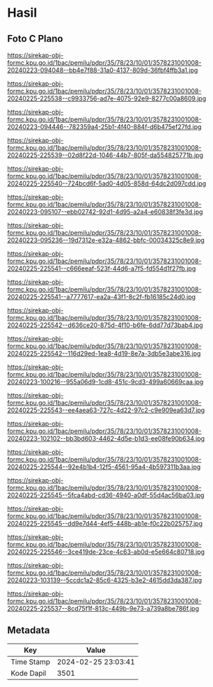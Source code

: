 # Hasil

## Foto C Plano

https://sirekap-obj-formc.kpu.go.id/1bac/pemilu/pdpr/35/78/23/10/01/3578231001008-20240223-094048--bb4e7f88-31a0-4137-809d-36fbf4ffb3a1.jpg

https://sirekap-obj-formc.kpu.go.id/1bac/pemilu/pdpr/35/78/23/10/01/3578231001008-20240225-225538--c9933756-ad7e-4075-92e9-8277c00a8609.jpg

https://sirekap-obj-formc.kpu.go.id/1bac/pemilu/pdpr/35/78/23/10/01/3578231001008-20240223-094446--782359a4-25b1-4f40-884f-d6b475ef27fd.jpg

https://sirekap-obj-formc.kpu.go.id/1bac/pemilu/pdpr/35/78/23/10/01/3578231001008-20240225-225539--02d8f22d-1046-44b7-805f-da554825771b.jpg

https://sirekap-obj-formc.kpu.go.id/1bac/pemilu/pdpr/35/78/23/10/01/3578231001008-20240225-225540--724bcd6f-5ad0-4d05-858d-64dc2d097cdd.jpg

https://sirekap-obj-formc.kpu.go.id/1bac/pemilu/pdpr/35/78/23/10/01/3578231001008-20240223-095107--ebb02742-92d1-4d95-a2a4-e60838f3fe3d.jpg

https://sirekap-obj-formc.kpu.go.id/1bac/pemilu/pdpr/35/78/23/10/01/3578231001008-20240223-095236--19d7312e-e32a-4862-bbfc-00034325c8e9.jpg

https://sirekap-obj-formc.kpu.go.id/1bac/pemilu/pdpr/35/78/23/10/01/3578231001008-20240225-225541--c666eeaf-523f-44d6-a7f5-fd554d1f27fb.jpg

https://sirekap-obj-formc.kpu.go.id/1bac/pemilu/pdpr/35/78/23/10/01/3578231001008-20240225-225541--a7777617-ea2a-43f1-8c2f-fb16185c24d0.jpg

https://sirekap-obj-formc.kpu.go.id/1bac/pemilu/pdpr/35/78/23/10/01/3578231001008-20240225-225542--d636ce20-875d-4f10-b6fe-6dd77d73bab4.jpg

https://sirekap-obj-formc.kpu.go.id/1bac/pemilu/pdpr/35/78/23/10/01/3578231001008-20240225-225542--116d29ed-1ea8-4d19-8e7a-3db5e3abe316.jpg

https://sirekap-obj-formc.kpu.go.id/1bac/pemilu/pdpr/35/78/23/10/01/3578231001008-20240223-100216--955a06d9-1cd8-451c-9cd3-499a60669caa.jpg

https://sirekap-obj-formc.kpu.go.id/1bac/pemilu/pdpr/35/78/23/10/01/3578231001008-20240225-225543--ee4aea63-727c-4d22-97c2-c9e909ea63d7.jpg

https://sirekap-obj-formc.kpu.go.id/1bac/pemilu/pdpr/35/78/23/10/01/3578231001008-20240223-102102--bb3bd603-4462-4d5e-b1d3-ee08fe90b634.jpg

https://sirekap-obj-formc.kpu.go.id/1bac/pemilu/pdpr/35/78/23/10/01/3578231001008-20240225-225544--92e4b1b4-12f5-4561-95a4-4b597311b3aa.jpg

https://sirekap-obj-formc.kpu.go.id/1bac/pemilu/pdpr/35/78/23/10/01/3578231001008-20240225-225545--5fca4abd-cd36-4940-a0df-55d4ac56ba03.jpg

https://sirekap-obj-formc.kpu.go.id/1bac/pemilu/pdpr/35/78/23/10/01/3578231001008-20240225-225545--dd9e7d44-4ef5-448b-ab1e-f0c22b025757.jpg

https://sirekap-obj-formc.kpu.go.id/1bac/pemilu/pdpr/35/78/23/10/01/3578231001008-20240225-225546--3ce419de-23ce-4c63-ab0d-e5e664c80718.jpg

https://sirekap-obj-formc.kpu.go.id/1bac/pemilu/pdpr/35/78/23/10/01/3578231001008-20240223-103139--5ccdc1a2-85c6-4325-b3e2-4615dd3da387.jpg

https://sirekap-obj-formc.kpu.go.id/1bac/pemilu/pdpr/35/78/23/10/01/3578231001008-20240225-225537--8cd75f1f-813c-449b-9e73-a739a8be786f.jpg


## Metadata

| Key        | Value               |
| ---------- | ------------------- |
| Time Stamp | 2024-02-25 23:03:41 |
| Kode Dapil | 3501                |



